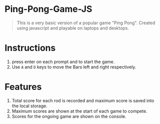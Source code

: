 # Ping-Pong-Game-JS



> This is a very basic version of a popular game "Ping Pong". Created using javascript and playable on laptops and desktops.
# Instructions
1. press enter on each prompt and to start the game.
2. Use `A` and `D` keys to move the Bars left and right respectively.
# Features
1. Total score for each rod is recorded and maximum score is saved into the local storage.
2. Maximum scores are shown at the start of each game to compete.
3. Scores for the ongoing game are shown on the console.

